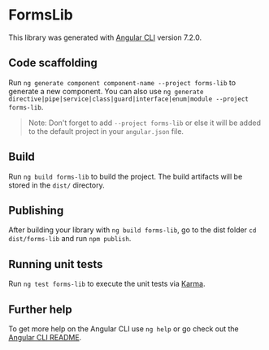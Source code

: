 # FormsLib

This library was generated with [Angular CLI](https://github.com/angular/angular-cli) version 7.2.0.

## Code scaffolding

Run `ng generate component component-name --project forms-lib` to generate a new component. You can also use `ng generate directive|pipe|service|class|guard|interface|enum|module --project forms-lib`.
> Note: Don't forget to add `--project forms-lib` or else it will be added to the default project in your `angular.json` file. 

## Build

Run `ng build forms-lib` to build the project. The build artifacts will be stored in the `dist/` directory.

## Publishing

After building your library with `ng build forms-lib`, go to the dist folder `cd dist/forms-lib` and run `npm publish`.

## Running unit tests

Run `ng test forms-lib` to execute the unit tests via [Karma](https://karma-runner.github.io).

## Further help

To get more help on the Angular CLI use `ng help` or go check out the [Angular CLI README](https://github.com/angular/angular-cli/blob/master/README.md).
